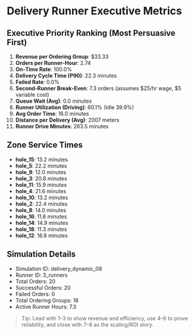 # Delivery Runner Executive Metrics

## Executive Priority Ranking (Most Persuasive First)
1. **Revenue per Ordering Group**: $33.33
2. **Orders per Runner‑Hour**: 2.74
3. **On‑Time Rate**: 100.0%
4. **Delivery Cycle Time (P90)**: 22.3 minutes
5. **Failed Rate**: 0.0%
6. **Second‑Runner Break‑Even**: 7.3 orders (assumes $25/hr wage, $5 variable cost)
7. **Queue Wait (Avg)**: 0.0 minutes
8. **Runner Utilization (Driving)**: 60.1% (Idle 39.9%)
9. **Avg Order Time**: 16.0 minutes
10. **Distance per Delivery (Avg)**: 2007 meters
11. **Runner Drive Minutes**: 263.5 minutes

## Zone Service Times
- **hole_15**: 13.2 minutes
- **hole_5**: 22.2 minutes
- **hole_9**: 12.0 minutes
- **hole_3**: 20.8 minutes
- **hole_11**: 15.9 minutes
- **hole_4**: 21.6 minutes
- **hole_10**: 13.2 minutes
- **hole_2**: 22.4 minutes
- **hole_8**: 14.0 minutes
- **hole_16**: 11.6 minutes
- **hole_14**: 14.9 minutes
- **hole_18**: 11.3 minutes
- **hole_12**: 16.8 minutes


## Simulation Details
- Simulation ID: delivery_dynamic_08
- Runner ID: 3_runners
- Total Orders: 20
- Successful Orders: 20
- Failed Orders: 0
- Total Ordering Groups: 18
- Active Runner Hours: 7.3

> Tip: Lead with 1–3 to show revenue and efficiency, use 4–6 to prove reliability, and close with 7–8 as the scaling/ROI story.
